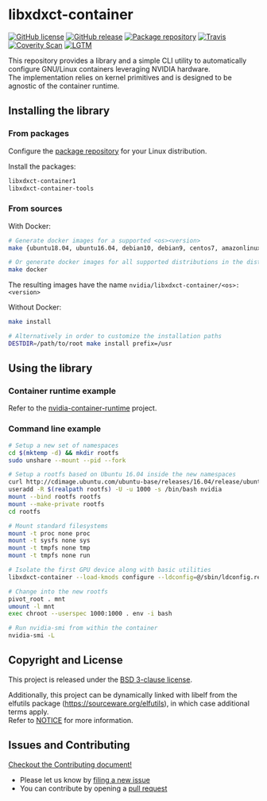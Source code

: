 # libxdxct-container

[![GitHub license](https://img.shields.io/badge/license-New%20BSD-blue.svg?style=flat-square)](https://raw.githubusercontent.com/NVIDIA/libxdxct-container/main/LICENSE)
[![GitHub release](https://img.shields.io/github/release/NVIDIA/libxdxct-container/all.svg?style=flat-square)](https://github.com/NVIDIA/libxdxct-container/releases)
[![Package repository](https://img.shields.io/badge/packages-repository-b956e8.svg?style=flat-square)](https://nvidia.github.io/libxdxct-container)
[![Travis](https://img.shields.io/travis/NVIDIA/libxdxct-container.svg?style=flat-square)](https://travis-ci.org/NVIDIA/libxdxct-container)
[![Coverity Scan](https://img.shields.io/coverity/scan/12444.svg?style=flat-square)](https://scan.coverity.com/projects/nvidia-libxdxct-container)
[![LGTM](https://img.shields.io/lgtm/grade/cpp/g/NVIDIA/libxdxct-container.svg?style=flat-square)](https://lgtm.com/projects/g/NVIDIA/libxdxct-container/alerts/)

This repository provides a library and a simple CLI utility to automatically configure GNU/Linux containers leveraging NVIDIA hardware.\
The implementation relies on kernel primitives and is designed to be agnostic of the container runtime.

## Installing the library
### From packages
Configure the [package repository](https://nvidia.github.io/libxdxct-container/) for your Linux distribution.

Install the packages:
```bash
libxdxct-container1
libxdxct-container-tools
```

### From sources
With Docker:
```bash
# Generate docker images for a supported <os><version>
make {ubuntu18.04, ubuntu16.04, debian10, debian9, centos7, amazonlinux2, opensuse-leap15.1}

# Or generate docker images for all supported distributions in the dist/ directory
make docker
````

The resulting images have the name `nvidia/libxdxct-container/<os>:<version>`

Without Docker:
```bash
make install

# Alternatively in order to customize the installation paths
DESTDIR=/path/to/root make install prefix=/usr
```

## Using the library
### Container runtime example
Refer to the [nvidia-container-runtime](https://github.com/NVIDIA/nvidia-container-runtime) project.

### Command line example

```bash
# Setup a new set of namespaces
cd $(mktemp -d) && mkdir rootfs
sudo unshare --mount --pid --fork

# Setup a rootfs based on Ubuntu 16.04 inside the new namespaces
curl http://cdimage.ubuntu.com/ubuntu-base/releases/16.04/release/ubuntu-base-16.04.6-base-amd64.tar.gz | tar -C rootfs -xz
useradd -R $(realpath rootfs) -U -u 1000 -s /bin/bash nvidia
mount --bind rootfs rootfs
mount --make-private rootfs
cd rootfs

# Mount standard filesystems
mount -t proc none proc
mount -t sysfs none sys
mount -t tmpfs none tmp
mount -t tmpfs none run

# Isolate the first GPU device along with basic utilities
libxdxct-container --load-kmods configure --ldconfig=@/sbin/ldconfig.real --no-cgroups --utility --device 0 $(pwd)

# Change into the new rootfs
pivot_root . mnt
umount -l mnt
exec chroot --userspec 1000:1000 . env -i bash

# Run nvidia-smi from within the container
nvidia-smi -L
```

## Copyright and License

This project is released under the [BSD 3-clause license](https://github.com/NVIDIA/libxdxct-container/blob/main/LICENSE).

Additionally, this project can be dynamically linked with libelf from the elfutils package (https://sourceware.org/elfutils), in which case additional terms apply.\
Refer to [NOTICE](https://github.com/NVIDIA/libxdxct-container/blob/main/NOTICE) for more information.

## Issues and Contributing

[Checkout the Contributing document!](CONTRIBUTING.md)

* Please let us know by [filing a new issue](https://github.com/NVIDIA/libxdxct-container/issues/new)
* You can contribute by opening a [pull request](https://help.github.com/articles/using-pull-requests/)

